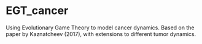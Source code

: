 # EGT_cancer
Using Evolutionary Game Theory to model cancer dynamics. Based on the paper by Kaznatcheev (2017), with extensions to different tumor dynamics.
